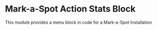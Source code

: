 # Mark-a-Spot Action Stats Block

This module provides a menu block in code for a Mark-a-Spot Installation
